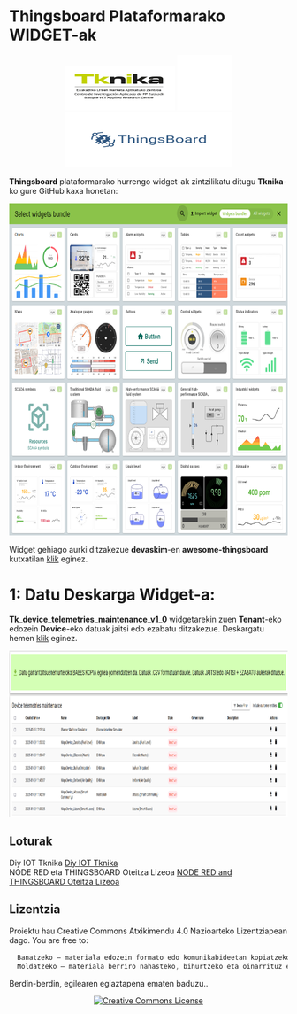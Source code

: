 # Thingsboard Plataformarako WIDGET-ak
<p align="center">
  <img src="https://raw.githubusercontent.com/Tknika/thingsboard-widgets/main/Irudiak/tknika.png" width="200" height="80">
  <img src="https://raw.githubusercontent.com/Tknika/thingsboard-widgets/main/Irudiak/White.png" width="100" height="100">
  <img src="https://raw.githubusercontent.com/Tknika/thingsboard-widgets/main/Irudiak/Thingsboard.png" width="300" height="100">
</p>

**Thingsboard** plataformarako hurrengo widget-ak zintzilikatu ditugu **Tknika**-ko gure GitHub kaxa honetan: 
<p align="center">
  <img src="https://raw.githubusercontent.com/Tknika/thingsboard-widgets/main/Irudiak/Widget_library_image.png" width="800" height="600">
</p>

Widget gehiago aurki ditzakezue **devaskim**-en **awesome-thingsboard** kutxatilan [klik](https://github.com/devaskim/awesome-thingsboard) eginez.


# 1: Datu Deskarga Widget-a: 
**Tk_device_telemetries_maintenance_v1_0** widgetarekin zuen **Tenant**-eko edozein **Device**-eko datuak jaitsi edo ezabatu ditzakezue. Deskargatu hemen [klik](https://github.com/Tknika/thingsboard-widgets/blob/main/tk_device_telemetries_maintenance_v1_0.json) eginez.

<p align="center">
  <img src="https://raw.githubusercontent.com/Tknika/thingsboard-widgets/main/Irudiak/tk_device_maintenance_photo.png" width="800" height="300">
</p>

## Loturak                            
 
Diy IOT Tknika [Diy IOT Tknika](https://www.youtube.com/watch?v=z61bxGR6Poo&list=PLOYSs5_FlYNtzRIuRgQhgzTNdCzludb6r&index=24)  
NODE RED eta THINGSBOARD Oteitza Lizeoa [NODE RED and THINGSBOARD Oteitza Lizeoa](https://www.youtube.com/playlist?list=PLLzgegoyyqcNHDIyPvh3pWa9Zu6rSWcN-)

## Lizentzia

Proiektu hau Creative Commons Atxikimendu 4.0 Nazioarteko Lizentziapean dago. 
You are free to:
```cpp
  Banatzeko — materiala edozein formato edo komunikabideetan kopiatzeko eta berriro banatzeko.
  Moldatzeko — materiala berriro nahasteko, bihurtzeko eta oinarrituz egiten den guztia, merkataritzarako ere.
```

Berdin-berdin, egilearen egiaztapena ematen baduzu..
<p align="center"> <a href="https://creativecommons.org/licenses/by/4.0/"> <img src="https://i.creativecommons.org/l/by/4.0/88x31.png" alt="Creative Commons License"> </a> </p>

